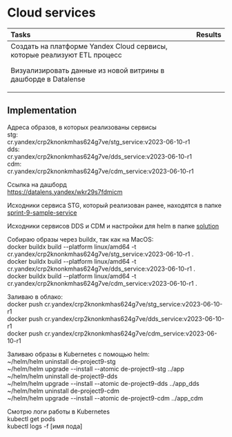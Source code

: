 # Cloud services  

| Tasks                   | Results |
| :-------------------- | :--------------------- |
| Создать на платформе Yandex Cloud сервисы, которые реализуют ETL процесс <P><P> Визуализировать данные из новой витрины в дашборде в Datalense |  | 

<!--
## **Цели проекта**  

- Создать на платформе Yandex Cloud три сервиса, которые реализуют ETL процесс

- Визуализировать данные из новой витрины в дашборде в Datalense

## **Используемые технологии и инструменты**
Yandex Cloud Services  
Datalense  
Kubernetes    
kubectl  
Kafka  
kcat  
confluent_kafka  
flask  
Docker Compose  
Helm  
Redis  

## **Постановка задачи**

Целевая модель сервисов
![Целевая модель сервисов](images/Target_Services_Model_Upd.png)

Использую модель данных в PostgreSQL
![PSQL DB schema.png](images/PSQL_DB_schema.png)

Второй сервис является частью общей системы, которую я спроектировал ранее. Задача этого сервиса —  заполнять данными детальный слой DWH в Postgres. На вход он получает выходные данные из первого сервиса. Требуется поместить сервис в docker и затем в Kubernetes.

Задача третьего сервиса — заполнять витрины данными из потока.
Требуется поместить сервис в docker и затем в Kubernetes.

Подключить к DataLens хранилище.
В DataLens создать датасет для построения графиков на основе слоя витрин из хранилища.
Создать дашборд, который будет включать в себя такие графики: 
- круговая диаграмма, показывающая популярность категорий блюд на основе доли пользователей, которые заказывали блюда этой категории;
- круговая диаграмма, показывающая популярность категорий блюд на основе доли заказов, в которых были блюда этой категории;
- столбчатая диаграмма, показывающая популярность блюд по количеству уникальных пользователей, заказавших блюдо;
- столбчатая диаграмма, показывающая популярность блюд по количеству заказов, в которых было блюдо.

-->

## Implementation

Адреса образов, в которых реализованы сервисы  
stg:  
cr.yandex/crp2knonkmhas624g7ve/stg_service:v2023-06-10-r1  
dds:  
cr.yandex/crp2knonkmhas624g7ve/dds_service:v2023-06-10-r1  
cdm:  
cr.yandex/crp2knonkmhas624g7ve/cdm_service:v2023-06-10-r1

Ссылка на дашборд  
https://datalens.yandex/wkr29s7fdmicm  


Исходники сервиса STG, который реализован ранее, находятся в папке [sprint-9-sample-service](sprint-9-sample-service)

Исходники сервисов DDS и CDM и настройки для helm в папке [solution](solution)

Собираю образы через buildx, так как на MacOS:  
docker buildx build  --platform linux/amd64 -t cr.yandex/crp2knonkmhas624g7ve/stg_service:v2023-06-10-r1 .  
docker buildx build  --platform linux/amd64 -t cr.yandex/crp2knonkmhas624g7ve/dds_service:v2023-06-10-r1 .  
docker buildx build  --platform linux/amd64 -t cr.yandex/crp2knonkmhas624g7ve/cdm_service:v2023-06-10-r1 .  

Заливаю в облако:  
docker push cr.yandex/crp2knonkmhas624g7ve/stg_service:v2023-06-10-r1  
docker push cr.yandex/crp2knonkmhas624g7ve/dds_service:v2023-06-10-r1  
docker push cr.yandex/crp2knonkmhas624g7ve/cdm_service:v2023-06-10-r1  

Заливаю образы в Kubernetes с помощью helm:  
~/helm/helm uninstall de-project9-stg  
~/helm/helm upgrade --install --atomic de-project9-stg ../app    
~/helm/helm uninstall de-project9-dds  
~/helm/helm upgrade --install --atomic de-project9-dds ../app_dds  
~/helm/helm uninstall de-project9-cdm  
~/helm/helm upgrade --install --atomic de-project9-cdm ../app_cdm  


Смотрю логи работы в Kubernetes  
kubectl get pods  
kubectl logs -f [имя пода]  

